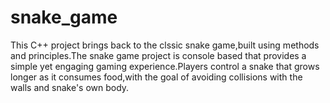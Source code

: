 # snake_game
This C++ project brings back to the clssic snake game,built using methods and principles.The snake game project is console based that provides a simple yet engaging gaming experience.Players control a snake that grows longer as it consumes food,with the goal of avoiding collisions with the walls and snake's own body.

